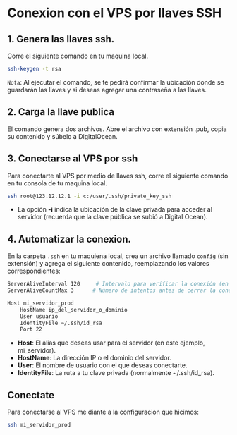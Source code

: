 # Conexion con el VPS por llaves SSH

## 1. Genera las llaves ssh.
Corre el siguiente comando en tu maquina local.
```bash
ssh-keygen -t rsa
```
`Nota`: Al ejecutar el comando, se te pedirá confirmar la ubicación donde se guardarán las llaves y si deseas agregar una contraseña a las llaves.

## 2. Carga la llave publica
El comando genera dos archivos. Abre el archivo con extensión .pub, copia su contenido y súbelo a DigitalOcean.


## 3. Conectarse al VPS por ssh
Para conectarte al VPS por medio de llaves ssh, corre el siguiente comando en tu consola de tu maquina local.
```bash
ssh root@123.12.12.1 -i c:/user/.ssh/private_key_ssh
```
* La opción **-i** indica la ubicación de la clave privada para acceder al servidor (recuerda que la clave pública se subió a Digital Ocean).

## 4. Automatizar la conexion.
En la carpeta `.ssh` en tu maquiena local, crea un archivo llamado `config` (sin extensión) y agrega el siguiente contenido, reemplazando los valores correspondientes:
```bash
ServerAliveInterval 120     # Intervalo para verificar la conexión (en segundos)
ServerAliveCountMax 3      # Número de intentos antes de cerrar la conexión

Host mi_servidor_prod
    HostName ip_del_servidor_o_dominio
    User usuario
    IdentityFile ~/.ssh/id_rsa
    Port 22
```
- **Host**: El alias que deseas usar para el servidor (en este ejemplo, mi_servidor).
- **HostName**: La dirección IP o el dominio del servidor.
- **User**: El nombre de usuario con el que deseas conectarte.
- **IdentityFile**: La ruta a tu clave privada (normalmente ~/.ssh/id_rsa).

## Conectate 
Para conectarse al VPS me diante a la configuracion que hicimos:
```bash
ssh mi_servidor_prod
```





